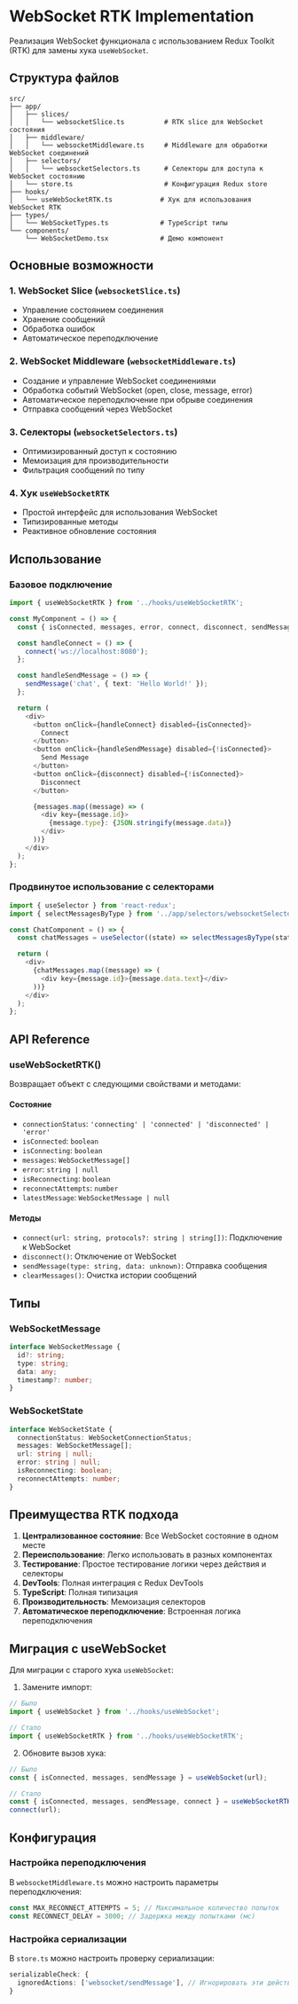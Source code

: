 # WebSocket RTK Implementation

Реализация WebSocket функционала с использованием Redux Toolkit (RTK) для замены хука
`useWebSocket`.

## Структура файлов

```
src/
├── app/
│   ├── slices/
│   │   └── websocketSlice.ts          # RTK slice для WebSocket состояния
│   ├── middleware/
│   │   └── websocketMiddleware.ts     # Middleware для обработки WebSocket соединений
│   ├── selectors/
│   │   └── websocketSelectors.ts      # Селекторы для доступа к WebSocket состоянию
│   └── store.ts                       # Конфигурация Redux store
├── hooks/
│   └── useWebSocketRTK.ts            # Хук для использования WebSocket RTK
├── types/
│   └── WebSocketTypes.ts             # TypeScript типы
└── components/
    └── WebSocketDemo.tsx             # Демо компонент
```

## Основные возможности

### 1. WebSocket Slice (`websocketSlice.ts`)

- Управление состоянием соединения
- Хранение сообщений
- Обработка ошибок
- Автоматическое переподключение

### 2. WebSocket Middleware (`websocketMiddleware.ts`)

- Создание и управление WebSocket соединениями
- Обработка событий WebSocket (open, close, message, error)
- Автоматическое переподключение при обрыве соединения
- Отправка сообщений через WebSocket

### 3. Селекторы (`websocketSelectors.ts`)

- Оптимизированный доступ к состоянию
- Мемоизация для производительности
- Фильтрация сообщений по типу

### 4. Хук `useWebSocketRTK`

- Простой интерфейс для использования WebSocket
- Типизированные методы
- Реактивное обновление состояния

## Использование

### Базовое подключение

```typescript
import { useWebSocketRTK } from '../hooks/useWebSocketRTK';

const MyComponent = () => {
  const { isConnected, messages, error, connect, disconnect, sendMessage } = useWebSocketRTK();

  const handleConnect = () => {
    connect('ws://localhost:8080');
  };

  const handleSendMessage = () => {
    sendMessage('chat', { text: 'Hello World!' });
  };

  return (
    <div>
      <button onClick={handleConnect} disabled={isConnected}>
        Connect
      </button>
      <button onClick={handleSendMessage} disabled={!isConnected}>
        Send Message
      </button>
      <button onClick={disconnect} disabled={!isConnected}>
        Disconnect
      </button>

      {messages.map((message) => (
        <div key={message.id}>
          {message.type}: {JSON.stringify(message.data)}
        </div>
      ))}
    </div>
  );
};
```

### Продвинутое использование с селекторами

```typescript
import { useSelector } from 'react-redux';
import { selectMessagesByType } from '../app/selectors/websocketSelectors';

const ChatComponent = () => {
  const chatMessages = useSelector((state) => selectMessagesByType(state, 'chat'));

  return (
    <div>
      {chatMessages.map((message) => (
        <div key={message.id}>{message.data.text}</div>
      ))}
    </div>
  );
};
```

## API Reference

### useWebSocketRTK()

Возвращает объект с следующими свойствами и методами:

#### Состояние

- `connectionStatus`: `'connecting' | 'connected' | 'disconnected' | 'error'`
- `isConnected`: `boolean`
- `isConnecting`: `boolean`
- `messages`: `WebSocketMessage[]`
- `error`: `string | null`
- `isReconnecting`: `boolean`
- `reconnectAttempts`: `number`
- `latestMessage`: `WebSocketMessage | null`

#### Методы

- `connect(url: string, protocols?: string | string[])`: Подключение к WebSocket
- `disconnect()`: Отключение от WebSocket
- `sendMessage(type: string, data: unknown)`: Отправка сообщения
- `clearMessages()`: Очистка истории сообщений

## Типы

### WebSocketMessage

```typescript
interface WebSocketMessage {
  id?: string;
  type: string;
  data: any;
  timestamp?: number;
}
```

### WebSocketState

```typescript
interface WebSocketState {
  connectionStatus: WebSocketConnectionStatus;
  messages: WebSocketMessage[];
  url: string | null;
  error: string | null;
  isReconnecting: boolean;
  reconnectAttempts: number;
}
```

## Преимущества RTK подхода

1. **Централизованное состояние**: Все WebSocket состояние в одном месте
2. **Переиспользование**: Легко использовать в разных компонентах
3. **Тестирование**: Простое тестирование логики через действия и селекторы
4. **DevTools**: Полная интеграция с Redux DevTools
5. **TypeScript**: Полная типизация
6. **Производительность**: Мемоизация селекторов
7. **Автоматическое переподключение**: Встроенная логика переподключения

## Миграция с useWebSocket

Для миграции с старого хука `useWebSocket`:

1. Замените импорт:

```typescript
// Было
import { useWebSocket } from '../hooks/useWebSocket';

// Стало
import { useWebSocketRTK } from '../hooks/useWebSocketRTK';
```

2. Обновите вызов хука:

```typescript
// Было
const { isConnected, messages, sendMessage } = useWebSocket(url);

// Стало
const { isConnected, messages, sendMessage, connect } = useWebSocketRTK();
connect(url);
```

## Конфигурация

### Настройка переподключения

В `websocketMiddleware.ts` можно настроить параметры переподключения:

```typescript
const MAX_RECONNECT_ATTEMPTS = 5; // Максимальное количество попыток
const RECONNECT_DELAY = 3000; // Задержка между попытками (мс)
```

### Настройка сериализации

В `store.ts` можно настроить проверку сериализации:

```typescript
serializableCheck: {
  ignoredActions: ['websocket/sendMessage'], // Игнорировать эти действия
}
```
